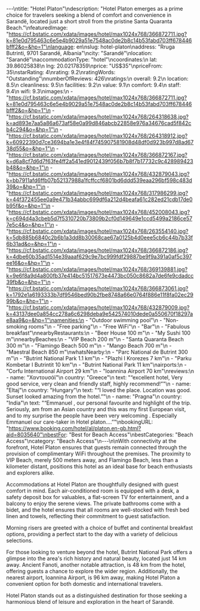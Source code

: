 ---\ntitle: "Hotel Platon"\ndescription: "Hotel Platon emerges as a prime choice for travelers seeking a blend of comfort and convenience in Sarandë, located just a short stroll from the pristine Santa Quaranta Beach."\nfeaturedImage: "https://cf.bstatic.com/xdata/images/hotel/max1024x768/366872711.jpg?k=81e0d795463c6e5e4b9029a51e7548ac0de2b8c14b53fabd703ff678446bfff2&o=&hp=1"\nlanguage: en\nslug: hotel-platon\naddress: "Rruga Butrinti, 9701 Sarandë, Albania"\ncity: "Sarandë"\nlocation: "Sarandë"\naccommodationType: "hotel"\ncoordinates:\n  lat: 39.86025838\n  lng: 20.02178359\nprice: "US$35"\npriceFrom: 35\nstarRating: 4\nrating: 9.2\nratingWords: "Outstanding"\nnumberOfReviews: 426\nratings:\n  overall: 9.2\n  location: 8.5\n  cleanliness: 9.5\n  facilities: 9.2\n  value: 9.1\n  comfort: 9.4\n  staff: 9.4\n  wifi: 9.3\nimages:\n  - "https://cf.bstatic.com/xdata/images/hotel/max1024x768/366872711.jpg?k=81e0d795463c6e5e4b9029a51e7548ac0de2b8c14b53fabd703ff678446bfff2&o=&hp=1"\n  - "https://cf.bstatic.com/xdata/images/hotel/max1024x768/264318638.jpg?k=ad893e7aa5a86a673af58e0a99d846abcb22858e976a34676cad5f842cb4c294&o=&hp=1"\n  - "https://cf.bstatic.com/xdata/images/hotel/max1024x768/264318912.jpg?k=60922390d7ce3694ba1e3e4f84f745907581908d48df0d923b997d8ad6738d55&o=&hp=1"\n  - "https://cf.bstatic.com/xdata/images/hotel/max1024x768/366872167.jpg?k=d6a8cf7d6d7f63fe4ff2a541ed9012439f056b7b8f7b17732c9c428989423b48&o=&hp=1"\n  - "https://cf.bstatic.com/xdata/images/hotel/max1024x768/432879043.jpg?k=bb7911afd6ffb07b52137988a1fcffccf6801bd6ddd539eaa296bf598c483d39&o=&hp=1"\n  - "https://cf.bstatic.com/xdata/images/hotel/max1024x768/317986299.jpg?k=44f372455ee0a9e471b34abbc699df6a212d4beafa61c282ed21cdb17de0b95f&o=&hp=1"\n  - "https://cf.bstatic.com/xdata/images/hotel/max1024x768/452008043.jpg?k=c694d4a3cbeb5d7f5310720b73809b2cf0d149649e1ccd5499a2186ce577e5c4&o=&hp=1"\n  - "https://cf.bstatic.com/xdata/images/hotel/max1024x768/263554140.jpg?k=5db885b6840c2b6b1a3dd8b30068cae67a0125b4d0eee5cb6c44b7b33f6b31ad&o=&hp=1"\n  - "https://cf.bstatic.com/xdata/images/hotel/max1024x768/366872186.jpg?k=4dbe60b35ad1514e39aaaf629c9e7bc999fdf29887be9f9a391a0af5c397ee16&o=&hp=1"\n  - "https://cf.bstatic.com/xdata/images/hotel/max1024x768/369139881.jpg?k=9e6f8a9d4a800fb37e414bc51517673e4473bc050c8682a7de6fe9cdadcc39fb&o=&hp=1"\n  - "https://cf.bstatic.com/xdata/images/hotel/max1024x768/366873061.jpg?k=1792e1a6193333b7df9546bed90b2fbe8748a66e0764f886e11f8fa02ec2999b&o=&hp=1"\n  - "https://cf.bstatic.com/xdata/images/hotel/max1024x768/432879009.jpg?k=43137dee0a854cc278a6c6298deba9e542574010dede0a550670f18297ae8aa9&o=&hp=1"\namenities:\n  - "Outdoor swimming pool"\n  - "Non-smoking rooms"\n  - "Free parking"\n  - "Free WiFi"\n  - "Bar"\n  - "Fabulous breakfast"\nnearbyRestaurants:\n  - "Beer House 100 m"\n  - "My Sushi 100 m"\nnearbyBeaches:\n  - "VIP Beach 200 m"\n  - "Santa Quaranta Beach 300 m"\n  - "Flamingo Beach 500 m"\n  - "Mango Beach 700 m"\n  - "Maestral Beach 850 m"\nwhatsNearby:\n  - "Parc National de Butrint 300 m"\n  - "Butrint National Park 1.1 km"\n  - "Plazhi I Krorezes 7 km"\n  - "Parku Kombetar I Butrintit 10 km"\n  - "Butrint National Park 11 km"\nairports:\n  - "Corfu International Airport 29 km"\n  - "Ioannina Airport 70 km"\nreviews:\n  - name: "Χαντουσάϊ"\n    country: "Greece"\n    text: "“excellent hotel, Very good service, very clean and friendly staff, highly recommend!”"\n  - name: "Eltaj"\n    country: "Hungary"\n    text: "“I loved the place. Location was good. Sunset looked amazing from the hotel.”"\n  - name: "Pragna"\n    country: "India"\n    text: "“Emmanuel , our personal favourite and highlight of the trip. Seriously, am from an Asian country and this was my first European visit, and to my surprise the people have been very welcoming . Especially Emmanuel our care-taker in Hotel platon....”"\nbookingURL: "https://www.booking.com/hotel/al/platon.en-gb.html?aid=8035640"\nbestFor: "Best for Beach Access"\nbestCategories: "Beach Access"\ncategory: "Beach Access"\n---\n\nWith connectivity at the forefront, Hotel Platon ensures that guests remain connected through the provision of complimentary WiFi throughout the premises. The proximity to VIP Beach, merely 500 meters away, and Flamingo Beach, less than a kilometer distant, positions this hotel as an ideal base for beach enthusiasts and explorers alike.

Accommodations at Hotel Platon are thoughtfully designed with guest comfort in mind. Each air-conditioned room is equipped with a desk, a safety deposit box for valuables, a flat-screen TV for entertainment, and a balcony to enjoy the serene views. The private bathrooms come with a bidet, and the hotel ensures that all rooms are well-stocked with fresh bed linen and towels, reflecting their commitment to guest satisfaction.

Morning risers are greeted with a choice of buffet and continental breakfast options, providing a perfect start to the day with a variety of delicious selections.

For those looking to venture beyond the hotel, Butrint National Park offers a glimpse into the area's rich history and natural beauty, located just 14 km away. Ancient Fanoti, another notable attraction, is 48 km from the hotel, offering guests a chance to explore the wider region. Additionally, the nearest airport, Ioannina Airport, is 96 km away, making Hotel Platon a convenient option for both domestic and international travelers.

Hotel Platon stands out as a distinguished destination for those seeking a harmonious blend of leisure and exploration in the heart of Sarandë.